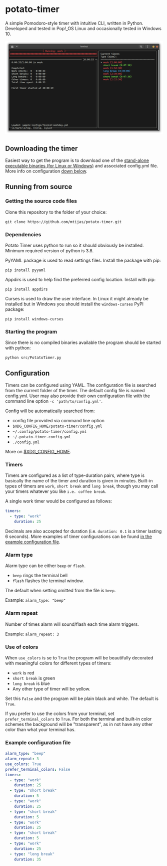 # potato-timer
A simple Pomodoro-style timer with intuitive CLI, written in Python. Developed and tested
in Pop!_OS Linux and occasionally tested in Windows 10.

![Potato Timer UI in color](assets/potato-timer_ui.png)

## Downloading the timer
Easiest way to get the program is to download one of the 
[stand-alone executable binaries (for Linux or Windows)](https://github.com/mtijas/potato-timer/releases) 
and associated config.yml file. More info on configuration [down below](#configuration). 

## Running from source

### Getting the source code files
Clone this repository to the folder of your choice:
```
git clone https://github.com/mtijas/potato-timer.git
```

### Dependencies
Potato Timer uses python to run so it should obviously be installed.
Minimum required version of python is 3.8.

PyYAML package is used to read settings files. Install the package with pip:
```
pip install pyyaml
```

Appdirs is used to help find the preferred config location. Install with pip:
```
pip install appdirs
```

Curses is used to draw the user interface. In Linux it might already be installed 
but in Windows you should install the `windows-curses` PyPI package:
```
pip install windows-curses
```

### Starting the program
Since there is no compiled binaries available the program should be started with python:
```
python src/PotatoTimer.py
```

## Configuration
Timers can be configured using YAML. The configuration file is searched from the current
folder of the timer. The default config file is named config.yml. User may also provide 
their own configuration file with the command line option `-c 'path/to/config.yml'`.

Config will be automatically searched from:
- config file provided via command line option
- `$XDG_CONFIG_HOME/potato-timer/config.yml`
- `~/.config/potato-timer/config.yml`
- `~/.potato-timer-config.yml`
- `./config.yml`

More on [$XDG_CONFIG_HOME](https://specifications.freedesktop.org/basedir-spec/basedir-spec-latest.html).

### Timers
Timers are configured as a list of type-duration pairs, where type is basically 
the name of the timer and duration is given in minutes. Built-in types of timers 
are `work`, `short break` and `long break`, though you may call your timers whatever 
you like `i.e. coffee break`.

A single work timer would be configured as follows:
```yaml
timers:
  - type: "work"
    duration: 25
```

Decimals are also accepted for duration (i.e. `duration: 0.1` is a timer lasting 6 seconds).
More examples of timer configurations can be found 
[in the example configuration file](#example-configuration-file).

### Alarm type
Alarm type can be either `beep` or `flash`. 

- `beep` rings the terminal bell
- `flash` flashes the terminal window.

The default when setting omitted from the file is `beep`.

Example: `alarm_type: "beep"`

### Alarm repeat
Number of times alarm will sound/flash each time alarm triggers.

Example: `alarm_repeat: 3`

### Use of colors
When `use_colors` is se to `True` the program will be beautifully decorated with 
meaningful colors for different types of timers:

- `work` is red
- `short break` is green
- `long break` is blue
- Any other type of timer will be yellow. 

Set this `False` and the program will be plain black and white. The default is `True`.

If you prefer to use the colors from your terminal, set `prefer_terminal_colors`
to `True`. For both the terminal and built-in color schemes the background will be "transparent", 
as in not have any other color than what your terminal has.

### Example configuration file

```yaml
alarm_type: "beep"
alarm_repeat: 3
use_colors: True
prefer_terminal_colors: False
timers:
  - type: "work"
    duration: 25
  - type: "short break"
    duration: 5
  - type: "work"
    duration: 25
  - type: "short break"
    duration: 5
  - type: "work"
    duration: 25
  - type: "short break"
    duration: 5
  - type: "work"
    duration: 25
  - type: "long break"
    duration: 35

```